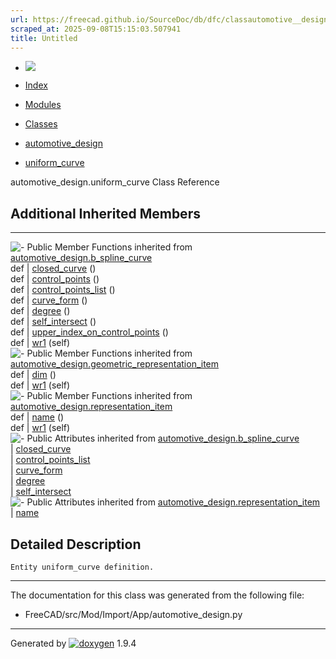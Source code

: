 ```yaml
---
url: https://freecad.github.io/SourceDoc/db/dfc/classautomotive__design_1_1uniform__curve.html
scraped_at: 2025-09-08T15:15:03.507941
title: Untitled
---
```


  * [ ![](https://www.freecad.org/svg/logo-freecad.svg) ](https://freecadweb.org "FreeCAD")
  * [Index](../../index.html "Index")
  * [Modules](../../modules.html "Modules list")
  * [Classes](../../annotated.html "Annotated list")

  * [automotive_design](../../d4/ddf/namespaceautomotive__design.html)
  * [uniform_curve](../../db/dfc/classautomotive__design_1_1uniform__curve.html)

automotive_design.uniform_curve Class Reference

##  Additional Inherited Members  
  
---  
![-](../../closed.png) Public Member Functions inherited from
[automotive_design.b_spline_curve](../../db/d4c/classautomotive__design_1_1b__spline__curve.html)  
def | [closed_curve](../../db/d4c/classautomotive__design_1_1b__spline__curve.html#a20fe5e443d32eefa0e55497631e9e4a5) ()  
def | [control_points](../../db/d4c/classautomotive__design_1_1b__spline__curve.html#acbf0cabc6f76eb9030141e621e3e2483) ()  
def | [control_points_list](../../db/d4c/classautomotive__design_1_1b__spline__curve.html#a410b30a6e6fb2664a43027298cc9fef7) ()  
def | [curve_form](../../db/d4c/classautomotive__design_1_1b__spline__curve.html#a4d6801c9b43ba3c54bc19d99c8e7f448) ()  
def | [degree](../../db/d4c/classautomotive__design_1_1b__spline__curve.html#ac48dfdd6a0c241ad5db2fcaf6cd7026c) ()  
def | [self_intersect](../../db/d4c/classautomotive__design_1_1b__spline__curve.html#ad431fc576d8ea2e49a77ad5e6e1cb48b) ()  
def | [upper_index_on_control_points](../../db/d4c/classautomotive__design_1_1b__spline__curve.html#ac9ccc74fa6ffcfcf3ed810f6f700abe1) ()  
def | [wr1](../../db/d4c/classautomotive__design_1_1b__spline__curve.html#a829091a18fd135e17b2b1ac639c5e510) (self)  
![-](../../closed.png) Public Member Functions inherited from
[automotive_design.geometric_representation_item](../../de/d5e/classautomotive__design_1_1geometric__representation__item.html)  
def | [dim](../../de/d5e/classautomotive__design_1_1geometric__representation__item.html#aef245618450610e88788dcaea46ad742) ()  
def | [wr1](../../de/d5e/classautomotive__design_1_1geometric__representation__item.html#a9677d2be5fc5c7c8ccb6819380198bbc) (self)  
![-](../../closed.png) Public Member Functions inherited from
[automotive_design.representation_item](../../d3/d20/classautomotive__design_1_1representation__item.html)  
def | [name](../../d3/d20/classautomotive__design_1_1representation__item.html#a33b5812d92aa0d107b4fd4274c17b9d9) ()  
def | [wr1](../../d3/d20/classautomotive__design_1_1representation__item.html#af350c19fc5e5763d4991494a99d979ed) (self)  
![-](../../closed.png) Public Attributes inherited from
[automotive_design.b_spline_curve](../../db/d4c/classautomotive__design_1_1b__spline__curve.html)  
|
[closed_curve](../../db/d4c/classautomotive__design_1_1b__spline__curve.html#a7cbedcbd75d0cbe968812bee57d63912)  
|
[control_points_list](../../db/d4c/classautomotive__design_1_1b__spline__curve.html#ac4a7bc236467fb08ef8a1f49f94a437f)  
|
[curve_form](../../db/d4c/classautomotive__design_1_1b__spline__curve.html#a831b89acf0f1f672db8cd72163721f36)  
|
[degree](../../db/d4c/classautomotive__design_1_1b__spline__curve.html#a20bd85d7ccb670d8ef67bcd45ccc72be)  
|
[self_intersect](../../db/d4c/classautomotive__design_1_1b__spline__curve.html#a7f28e170bdae25309ba19d71019f9502)  
![-](../../closed.png) Public Attributes inherited from
[automotive_design.representation_item](../../d3/d20/classautomotive__design_1_1representation__item.html)  
|
[name](../../d3/d20/classautomotive__design_1_1representation__item.html#a3d48fe912053adaf5f187b606fa81c87)  
  
## Detailed Description

    
    
    Entity uniform_curve definition.

* * *

The documentation for this class was generated from the following file:

  * FreeCAD/src/Mod/Import/App/automotive_design.py

* * *

Generated by
[![doxygen](../../doxygen.svg)](https://www.doxygen.org/index.html) 1.9.4

